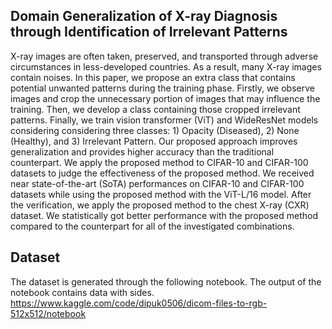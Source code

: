 ## Domain Generalization of X-ray Diagnosis through Identification of Irrelevant Patterns

X-ray images are often taken, preserved, and transported through adverse circumstances in less-developed countries. As a result, many X-ray images contain noises. In this paper, we propose an extra class that contains potential unwanted patterns during the training phase. Firstly, we observe images and crop the unnecessary portion of images that may influence the training. Then, we develop a class containing those cropped irrelevant patterns. Finally, we train vision transformer (ViT) and WideResNet models considering considering three classes: 1) Opacity (Diseased), 2) None (Healthy), and 3) Irrelevant Pattern. Our proposed approach improves generalization and provides higher accuracy than the traditional counterpart. We apply the proposed method to CIFAR-10 and CIFAR-100 datasets to judge the effectiveness of the proposed method. We received near state-of-the-art (SoTA) performances on CIFAR-10 and CIFAR-100 datasets while using the proposed method with the ViT-L/16 model. After the verification, we apply the proposed method to the chest X-ray (CXR) dataset. We statistically got better performance with the proposed method compared to the counterpart for all of the investigated combinations.


## Dataset
The dataset is generated through the following notebook. The output of the notebook contains data with sides.
https://www.kaggle.com/code/dipuk0506/dicom-files-to-rgb-512x512/notebook
